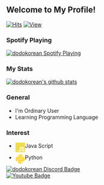 <div align=left>

## Welcome to My Profile!

[![Hits](https://hits.seeyoufarm.com/api/count/incr/badge.svg?url=https%3A%2F%2Fgithub.com%2Fdodokorean)]()
[![View](https://komarev.com/ghpvc/?username=dodokorean&style=flat-square)]() 

</div>

### Spotify Playing
[<img src="https://now-playing-codestackr.vercel.app/api/spotify-playing" alt="dodokorean Spotify Playing" width="350" />](https://open.spotify.com/user/31fijfhyzvah753rrmx4zfqkmrx4)

</div>

### My Stats
[![dodokorean's github stats](https://github-readme-stats.vercel.app/api?username=dodokorean&show_icons=true&theme=merko)]()

</div>

### General
- I'm Ordinary User
- Learning Programming Language

### Interest
- Java Script <img align="left" width="26px" src="https://github.com/devicons/devicon/blob/master/icons/javascript/javascript-plain.svg"/>

- Python <img align="left" width="26px" src="https://github.com/devicons/devicon/blob/master/icons/python/python-plain.svg"/>

<div align=left>

[![dodokorean Discord Badge](http://img.shields.io/badge/-My%20Discord-black?style=flat-square&logo=discord&link=https://discord.gg/SGg9ZX7)](https://discord.gg/SGg9ZX7)  
[![Youtube Badge](https://img.shields.io/badge/Youtube-ff0000?style=flat-square&logo=youtube&link=https://www.youtube.com/channel/UCVnfclpHNKOe1QkEQxYo1jw)](https://www.youtube.com/channel/UCVnfclpHNKOe1QkEQxYo1jw) 
